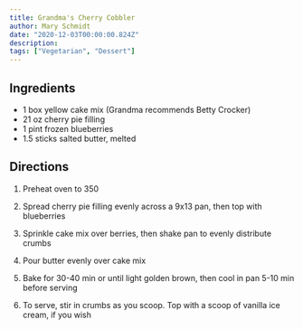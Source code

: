 ```yaml
---
title: Grandma's Cherry Cobbler
author: Mary Schmidt
date: "2020-12-03T00:00:00.824Z"
description: 
tags: ["Vegetarian", "Dessert"]
---
```


## Ingredients

- 1 box yellow cake mix (Grandma recommends Betty Crocker)
- 21 oz cherry pie filling
- 1 pint frozen blueberries
- 1.5 sticks salted butter, melted

## Directions

1. Preheat oven to 350

2. Spread cherry pie filling evenly across a 9x13 pan, then top with blueberries

3. Sprinkle cake mix over berries, then shake pan to evenly distribute crumbs

4. Pour butter evenly over cake mix

5. Bake for 30-40 min or until light golden brown, then cool in pan 5-10 min before serving

6. To serve, stir in crumbs as you scoop. Top with a scoop of vanilla ice cream, if you wish
